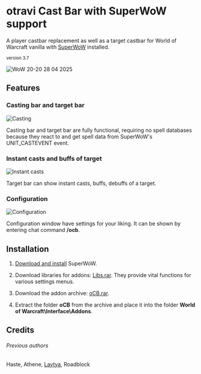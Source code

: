 # otravi Cast Bar with SuperWoW support
A player castbar replacement as well as a target castbar for World of Warcraft vanilla with [SuperWoW](https://github.com/balakethelock/SuperWoW) installed.

<sub>version 3.7</sub>

![WoW 20-20 28 04 2025](https://github.com/user-attachments/assets/34d65f41-b102-4690-aa7a-68ca45f1b8cd)


## Features
  ### Casting bar and target bar
  ![Casting](https://github.com/user-attachments/assets/c76bc1b3-2382-40e4-94d5-8c2bb5533150)
  
  Casting bar and target bar are fully functional, requiring no spell databases because they react to and get spell data from SuperWoW's UNIT_CASTEVENT event.

  ### Instant casts and buffs of target
  ![Instant casts](https://github.com/user-attachments/assets/672f9c04-da81-4212-96a0-c9a2ac873380)

  Target bar can show instant casts, buffs, debuffs of a target.

  ### Configuration
  ![Configuration](https://github.com/user-attachments/assets/7dd1a9f9-4f0a-4295-82ec-98302087869c)

  Configuration window have settings for your liking. It can be shown by entering chat command **/ocb**.

## Installation
  1. [Download and install](https://github.com/pepopo978/SuperwowInstallation) SuperWoW.
  2. Download libraries for addons: [Libs.rar](https://github.com/Shellyoung/oCB-SuperWoW/releases/download/3.7/Libs.rar). They provide vital functions for various settings menus.
  3. Download the addon archive: [oCB.rar](https://github.com/Shellyoung/oCB-Super-WoW/releases/download/3.7/oCB.rar).
  
  4. Extract the folder	**oCB** from the archive and place it into the folder **World of Warcraft\Interface\Addons**.

## Credits

###### Previous authors
Haste, Athene, [Laytya](https://github.com/laytya), Roadblock
